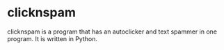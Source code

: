 # clicknspam
clicknspam is a program that has an autoclicker and text spammer in one program. It is written in Python.
